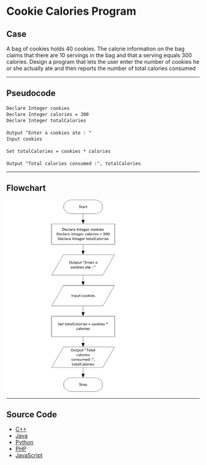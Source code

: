 # Cookie Calories Program

## Case

A bag of cookies holds 40 cookies. The calorie information on the bag claims that there are 10 servings in the bag and that a serving equals 300 calories. Design a program that lets the user enter the number of cookies he or she actually ate and then reports the number of total calories consumed

<hr>

## Pseudocode

```
Declare Integer cookies
Declare Integer calories = 300
Declare Integer totalCalories

Output "Enter a cookies ate : "
Input cookies

Set totalCalories = cookies * calories

Output "Total calories consumed :", totalCalories

```

<hr>

## Flowchart

<img src="cookieCaloriesFlowchart.png" width="400" height="500">

<hr>

## Source Code

- [C++](cookieCalories.cpp)
- [Java](cookieCalories.java)
- [Python](cookieCalories.py)
- [PHP](cookieCalories.php)
- [JavaScript](cookieCalories.js)
